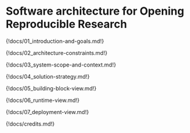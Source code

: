 # Software architecture for Opening Reproducible Research

{!docs/01_introduction-and-goals.md!}

{!docs/02_architecture-constraints.md!}

{!docs/03_system-scope-and-context.md!}

{!docs/04_solution-strategy.md!}

{!docs/05_building-block-view.md!}

{!docs/06_runtime-view.md!}

{!docs/07_deployment-view.md!}

{!docs/credits.md!}